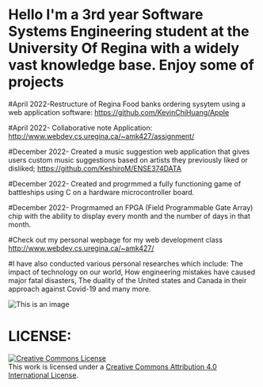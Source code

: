  # Hello I'm a 3rd year Software Systems Engineering student at the University Of Regina with a widely vast knowledge base. Enjoy some of projects
 #April 2022-Restructure of Regina Food banks ordering sysytem using a web application software: https://github.com/KevinChiHuang/Apple
 
 #April 2022- Collaborative note Application: http://www.webdev.cs.uregina.ca/~amk427/assignment/
 
 #December 2022- Created a music suggestion web application that gives users custom music suggestions based on artists they previously liked or disliked;
  https://github.com/KeshiroM/ENSE374DATA
  
  #December 2022- Created and progrmmed a fully functioning game of battleships using C on a hardware microcontroller board. 
  
  #December 2022- Progrmamed an FPGA (Field Programmable Gate Array) chip with the ability to display every month and the number of days in that month. 
  
  #Check out my personal wepbage for my web development class http://www.webdev.cs.uregina.ca/~amk427/
  
  #I have also conducted various personal researches which include: The impact of technology on our world, How engineering mistakes have caused major fatal disasters, The duality of the United states and Canada in their approach against Covid-19 and many more.
  
  
  
  ![This is an image](https://myoctocat.com/assets/images/base-octocat.svg)
   
   # LICENSE:
   <a rel="license" href="http://creativecommons.org/licenses/by/4.0/"><img alt="Creative Commons License" style="border-width:0" src="https://i.creativecommons.org/l/by/4.0/88x31.png" /></a><br />This work is licensed under a <a rel="license" href="http://creativecommons.org/licenses/by/4.0/">Creative Commons Attribution 4.0 International License</a>.
